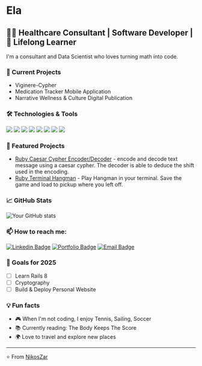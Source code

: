 # Ela 

## 👨‍💻 Healthcare Consultant | Software Developer | 🌱 Lifelong Learner

I'm a consultant and Data Scientist who loves turning math into code. 

### 🔭 Current Projects
- Viginere-Cypher
- Medication Tracker Mobile Application
- Narrative Wellness & Culture Digital Publication

### 🛠️ Technologies & Tools
![](https://img.shields.io/badge/Code-Ruby-informational?style=flat&logo=ruby&logoColor=white&color=2bbc8a)
![](https://img.shields.io/badge/Code-JavaScript-informational?style=flat&logo=javascript&logoColor=white&color=2bbc8a)
![](https://img.shields.io/badge/Code-React-informational?style=flat&logo=react&logoColor=white&color=2bbc8a)
![](https://img.shields.io/badge/Tools-PostgreSQL-informational?style=flat&logo=postgresql&logoColor=white&color=2bbc8a)
![](https://img.shields.io/badge/Tools-Git-informational?style=flat&logo=git&logoColor=white&color=2bbc8a)
![](https://img.shields.io/badge/Code-Python-informational?style=flat&logo=python&logoColor=white&color=2bbc8a)
![](https://img.shields.io/badge/Code-HTML5-informational?style=flat&logo=html5&logoColor=white&color=2bbc8a)
![](https://img.shields.io/badge/Code-CSS3-informational?style=flat&logo=css3&logoColor=white&color=2bbc8a)

### 🌟 Featured Projects
- [Ruby Caesar Cypher Encoder/Decoder](https://github.com/NikosZar/Caesar-Cypher) - encode and decode text message using a caesar cypher. The decoder is able to deduce the shift used in the encoding.
- [Ruby Terminal Hangman](https://github.com/NikosZar/hangman) - Play Hangman in your terminal. Save the game and load to pickup where you left off. 

### 📈 GitHub Stats
![Your GitHub stats](https://github-readme-stats.vercel.app/api?username=NikosZar&show_icons=true&theme=radical)

### 📫 How to reach me:
[![Linkedin Badge](https://img.shields.io/badge/-LinkedIn-blue?style=flat-square&logo=Linkedin&logoColor=white&link=https://www.linkedin.com/in/nikoszarikos/)](https://www.linkedin.com/in/nikoszarikos/)
[![Portfolio Badge](https://img.shields.io/badge/-Portfolio-orange?style=flat-square&logo=html5&logoColor=white&link=https://your-portfolio.com)](https://your-portfolio.com)
[![Email Badge](https://img.shields.io/badge/-Email-c14438?style=flat-square&logo=Gmail&logoColor=white&link=mailto:your@email.com)](mailto:zarikos.nikos@email.com)

### 🎯 Goals for 2025
- [ ] Learn Rails 8
- [ ] Cryptography
- [ ] Build & Deploy Personal Website

### 💡 Fun facts
- 🎮 When I'm not coding, I enjoy Tennis, Sailing, Soccer
- 📚 Currently reading: The Body Keeps The Score
- 🌍 Love to travel and explore new places

---
⭐️ From [NikosZar](https://github.com/NikosZar)
